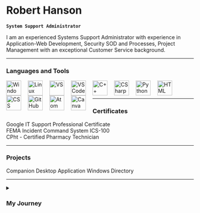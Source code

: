# Robert Hanson

**`System Support Administrator`**

I am an experienced Systems Support Administrator with experience in Application-Web Development, Security SOD and Processes, Project Management with an exceptional Customer Service background.



---

### Languages and Tools


<img align="left" alt="Windows" width="40px" style="padding-right:15px;" src="https://cdn.jsdelivr.net/gh/devicons/devicon/icons/windows8/windows8-original.svg" />
<img align="left" alt="Linux" width="40px" style="padding-right:15px;" src="https://cdn.jsdelivr.net/gh/devicons/devicon/icons/linux/linux-original.svg" />
<img align="left" alt="VS" width="40px" style="padding-right:15px;" src="https://cdn.jsdelivr.net/gh/devicons/devicon/icons/visualstudio/visualstudio-plain.svg" /> 
<img align="left" alt="VS Code" width="40px" style="padding-right:15px;" src="https://cdn.jsdelivr.net/gh/devicons/devicon/icons/vscode/vscode-original.svg" />
<img align="left" alt="C++" width="40px" style="padding-right:15px;" src="https://cdn.jsdelivr.net/gh/devicons/devicon/icons/cplusplus/cplusplus-original.svg" />
<img align="left" alt="CSharp" width="40px" style="padding-right:15px;" src="https://cdn.jsdelivr.net/gh/devicons/devicon/icons/csharp/csharp-original.svg" />
<img align="left" alt="Python" width="40px" style="padding-right:15px;" src="https://cdn.jsdelivr.net/gh/devicons/devicon/icons/python/python-plain.svg" />
<img align="left" alt="HTML" width="40px" style="padding-right:15px;" src="https://cdn.jsdelivr.net/gh/devicons/devicon/icons/html5/html5-plain.svg" />
<img align="left" alt="CSS" width="40px" style="padding-right:15px;" src="https://cdn.jsdelivr.net/gh/devicons/devicon/icons/css3/css3-plain.svg" />
<img align="left" alt="GitHub" width="40px" style="padding-right:15px;" src="https://cdn.jsdelivr.net/gh/devicons/devicon/icons/github/github-original.svg" />
<img align="left" alt="Atom" width="40px" style="padding-right:15px;" src="https://cdn.jsdelivr.net/gh/devicons/devicon/icons/atom/atom-original.svg" />
<img align="left" alt="Canva" width="40px" style="padding-right:15px;" src="https://cdn.jsdelivr.net/gh/devicons/devicon/icons/canva/canva-original.svg" />

<br/>
<br/>

---


### Certificates

Google IT Support Professional Certificate
<br />
FEMA Incident Command System ICS-100
<br />
CPht - Certified Pharmacy Technician
         
---


### Projects

Companion Desktop Application
Windows Directory


---


<details>
 <summary><h3> My Journey</h3></summary>
   This is where there will be more information about me... eventually.


